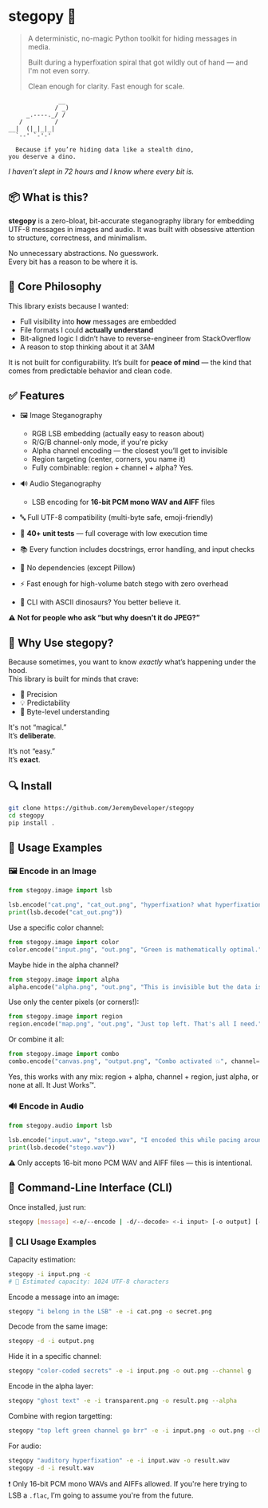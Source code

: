 # stegopy 🦖

> A deterministic, no-magic Python toolkit for hiding messages in media.
>   
> Built during a hyperfixation spiral that got wildly out of hand — and I'm not even sorry.
> 
> Clean enough for clarity. Fast enough for scale.


```
              __
             / _)
     _.----._/ /
   /         /
__|  (|_|_|_|
  `--' `-'-'  
  
  Because if you’re hiding data like a stealth dino,
you deserve a dino.
```
*I haven’t slept in 72 hours and I know where every bit is.*

## 📦 What is this?

**stegopy** is a zero-bloat, bit-accurate steganography library for embedding UTF-8 messages in images and audio.  It was built with obsessive attention to structure, correctness, and minimalism.

No unnecessary abstractions. No guesswork.  
Every bit has a reason to be where it is.

## 🎯 Core Philosophy

This library exists because I wanted:

- Full visibility into **how** messages are embedded
- File formats I could **actually understand**
- Bit-aligned logic I didn’t have to reverse-engineer from StackOverflow
- A reason to stop thinking about it at 3AM
  
It is not built for configurability. It’s built for **peace of mind** — the kind that comes from predictable behavior and clean code.

## ✅ Features

- 🖼️ Image Steganography
  - RGB LSB embedding (actually easy to reason about)
  - R/G/B channel-only mode, if you're picky
  - Alpha channel encoding — the closest you’ll get to invisible
  - Region targeting (center, corners, you name it)
  - Fully combinable: region + channel + alpha? Yes.

- 🔊 Audio Steganography
  - LSB encoding for **16-bit PCM mono WAV and AIFF** files

- 🔤 Full UTF-8 compatibility (multi-byte safe, emoji-friendly)
- 🧪 **40+ unit tests** — full coverage with low execution time
- 📚 Every function includes docstrings, error handling, and input checks
- 🧱 No dependencies (except Pillow)
- ⚡ Fast enough for high-volume batch stego with zero overhead
- 🦖 CLI with ASCII dinosaurs? You better believe it.

⚠️ **Not for people who ask “but why doesn’t it do JPEG?”**
## 🧠 Why Use stegopy?

Because sometimes, you want to know *exactly* what’s happening under the hood.  
This library is built for minds that crave:

- 📐 Precision
- 💡 Predictability
- 🧩 Byte-level understanding

It's not “magical.”  
It’s **deliberate**.

It’s not “easy.”  
It’s **exact**.

## 🔍 Install

```bash
git clone https://github.com/JeremyDeveloper/stegopy
cd stegopy
pip install .
```

## 🔐 Usage Examples

### 🖼️ Encode in an Image

```py
from stegopy.image import lsb

lsb.encode("cat.png", "cat_out.png", "hyperfixation? what hyperfixation?")
print(lsb.decode("cat_out.png"))
```

Use a specific color channel:
```py
from stegopy.image import color
color.encode("input.png", "out.png", "Green is mathematically optimal.", channel="g")
```

Maybe hide in the alpha channel?
```py
from stegopy.image import alpha
alpha.encode("alpha.png", "out.png", "This is invisible but the data is STILL PERFECTLY STRUCTURED")
```

Use only the center pixels (or corners!):
```py
from stegopy.image import region
region.encode("map.png", "out.png", "Just top left. That's all I need.", region="topleft")
```

Or combine it all:
```py
from stegopy.image import combo
combo.encode("canvas.png", "output.png", "Combo activated 💥", channel="b", region="center")
```
Yes, this works with any mix: region + alpha, channel + region, just alpha, or none at all. It Just Works™.

### 🔊 Encode in Audio

```py
from stegopy.audio import lsb

lsb.encode("input.wav", "stego.wav", "I encoded this while pacing around my room for 2 hours straight")
print(lsb.decode("stego.wav"))
```
⚠️ Only accepts 16-bit mono PCM WAV and AIFF files — this is intentional.

## 🧰 Command-Line Interface (CLI)

Once installed, just run:
```bash
stegopy [message] <-e/--encode | -d/--decode> <-i input> [-o output] [--channel r/g/b] [--alpha]
```

### 🔧 CLI Usage Examples

Capacity estimation:
```bash
stegopy -i input.png -c
# 🧠 Estimated capacity: 1024 UTF-8 characters
```

Encode a message into an image:
```bash
stegopy "i belong in the LSB" -e -i cat.png -o secret.png
```

Decode from the same image:
```bash
stegopy -d -i output.png
```

Hide it in a specific channel:
```bash
stegopy "color-coded secrets" -e -i input.png -o out.png --channel g
```

Encode in the alpha layer:
```bash
stegopy "ghost text" -e -i transparent.png -o result.png --alpha
```

Combine with region targetting:
```bash
stegopy "top left green channel go brr" -e -i input.png -o out.png --channel g --region topleft
```

For audio:
```bash
stegopy "auditory hyperfixation" -e -i input.wav -o result.wav
stegopy -d -i result.wav
```
❗ Only 16-bit PCM mono WAVs and AIFFs allowed. If you're here trying to LSB a `.flac`, I’m going to assume you're from the future.